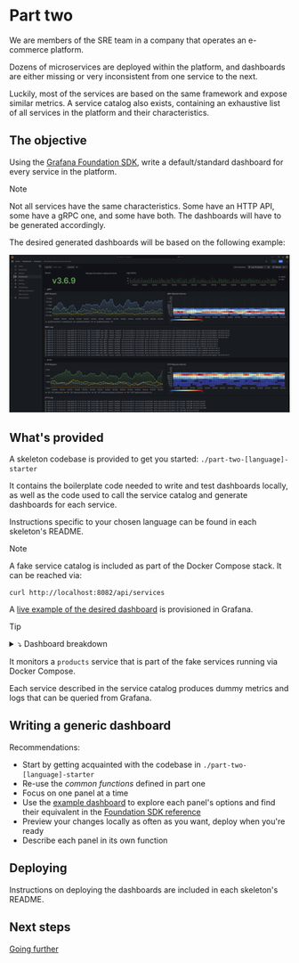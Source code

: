 # Part two

We are members of the SRE team in a company that operates an e-commerce platform.

Dozens of microservices are deployed within the platform, and dashboards are
either missing or very inconsistent from one service to the next.

Luckily, most of the services are based on the same framework and expose similar
metrics.
A service catalog also exists, containing an exhaustive list of all services in
the platform and their characteristics.

## The objective

Using the [Grafana Foundation SDK](https://grafana.github.io/grafana-foundation-sdk/),
write a default/standard dashboard for every service in the platform.

> [!NOTE]
> Not all services have the same characteristics. Some have an HTTP API, some
> have a gRPC one, and some have both.
> The dashboards will have to be generated accordingly.

The desired generated dashboards will be based on the following example:

![sample overview dashboard for the products service](./example-products-service-overview.png)

## What's provided

A skeleton codebase is provided to get you started: `./part-two-[language]-starter`

It contains the boilerplate code needed to write and test dashboards locally,
as well as the code used to call the service catalog and generate dashboards for
each service.

Instructions specific to your chosen language can be found in each skeleton's
README.

> [!NOTE]
> A fake service catalog is included as part of the Docker Compose stack.
> It can be reached via:
>
> ```shell
> curl http://localhost:8082/api/services
> ```

A [live example of the desired dashboard](
http://localhost:3000/d/example-products-overview/part-two-products-service-overview)
is provisioned in Grafana.

> [!TIP]
> <details>
> <summary>⤵️ Dashboard breakdown</summary>
>
> * `Version` panel
>   * type: `stat`
>   * query: `app_infos{service="[service_name]"}`
>   * height: 4
>   * span: 4
> * service description panel
>   * type: `text`
>   * height: 4
>   * span: 4
> * `Logs volume` panel
>   * type: `timeseries`
>   * query: `sum by (level) (count_over_time({service="[service_name]", level=~"$logs_level"} |~ "$logs_filter" [$__auto]))`
>   * height: 4
>   * span: 16
> * `gRPC` row
>   * `gRPC Requests` panel
>     * type: `timeseries`
>     * query: `rate(grpc_server_handled_total{service="[service_name]"}[$__rate_interval])`
>     * height: 8
>     * span: 12
>   * `gRPC Requests latencies` panel
>     * type: `heatmap`
>     * query: `sum(increase(grpc_server_handling_seconds_bucket{service="[service_name]"}[$__rate_interval])) by (le)`
>     * query format: `heatmap`
>     * height: 8
>     * span: 12
>   * `gRPC Logs` panel
>     * type: `logs`
>     * query: `{service="[service_name]", source="grpc", level=~"$logs_level"} |~ "$logs_filter"`
>     * height: 8
>     * span: 24
> * `HTTP` row
>   * `HTTP Requests` panel
>     * type: `timeseries`
>     * query: `rate(http_requests_total{service="[service_name]"}[$__rate_interval])`
>     * height: 8
>     * span: 12
>   * `HTTP Requests latencies` panel
>     * type: `heatmap`
>     * query: `sum(increase(http_requests_duration_seconds_bucket{service="[service_name]"}[$__rate_interval])) by (le)`
>     * query format: `heatmap`
>     * height: 8
>     * span: 12
>   * `HTTP Logs` panel
>     * type: `logs`
>     * query: `{service="[service_name]", source="http", level=~"$logs_level"} |~ "$logs_filter"`
>     * height: 8
>     * span: 24
>
> </details>

It monitors a `products` service that is part of the fake services running via
Docker Compose.

Each service described in the service catalog produces dummy metrics and logs
that can be queried from Grafana.

## Writing a generic dashboard

Recommendations:

* Start by getting acquainted with the codebase in `./part-two-[language]-starter`
* Re-use the *common functions* defined in part one
* Focus on one panel at a time
* Use the [example dashboard](http://localhost:3000/d/example-products-overview/example-products-service-overview)
  to explore each panel's options and find their equivalent in the [Foundation
  SDK reference](https://grafana.github.io/grafana-foundation-sdk/v11.4.x+cog-v0.0.x/go/Reference/)
* Preview your changes locally as often as you want, deploy when you're ready
* Describe each panel in its own function

## Deploying

Instructions on deploying the dashboards are included in each skeleton's README.

## Next steps

[Going further](./going-further.md)
